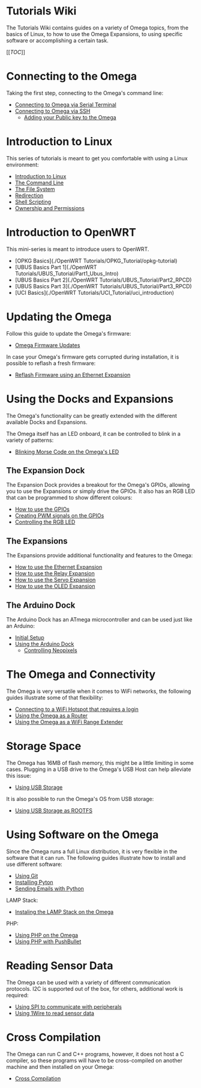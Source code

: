 # Tutorials Wiki

The Tutorials Wiki contains guides on a variety of Omega topics, from the basics of Linux, to how to use the Omega Expansions, to using specific software or accomplishing a certain task.

[[_TOC_]]



[//]: # (Connecting to the Omega)

# Connecting to the Omega

Taking the first step, connecting to the Omega's command line:
* [Connecting to Omega via Serial Terminal](./Connecting-to-Omega-via-Serial-Terminal)
* [Connecting to Omega via SSH](./Connecting-to-Omega-via-SSH)
  * [Adding your Public key to the Omega](./Adding-Public-Key-to-Omega)



[//]: # (Introduction to Linux)

# Introduction to Linux

This series of tutorials is meant to get you comfortable with using a Linux environment:

* [Introduction to Linux](./LinuxBasics/Linux_Intro_Part1)
* [The Command Line](./LinuxBasics/CLI_Part2)
* [The File System](./LinuxBasics/FileSystem_Part3)
* [Redirection](./LinuxBasics/Redirection_Part4)
* [Shell Scripting](./LinuxBasics/ShellScript_Part5)
* [Ownership and Permissions](./LinuxBasics/Permissions_Part6)

[//]: # (Introduction to OpenWRT)

# Introduction to OpenWRT

This mini-series is meant to introduce users to OpenWRT. 

* [OPKG Basics](./OpenWRT Tutorials/OPKG_Tutorial/opkg-tutorial)
* [UBUS Basics Part 1](./OpenWRT Tutorials/UBUS_Tutorial/Part1_Ubus_Intro)
* [UBUS Basics Part 2](./OpenWRT Tutorials/UBUS_Tutorial/Part2_RPCD)
* [UBUS Basics Part 3](./OpenWRT Tutorials/UBUS_Tutorial/Part3_RPCD)
* [UCI Basics](./OpenWRT Tutorials/UCI_Tutorial/uci_introduction)

[//]: # (Updating the Omega)

# Updating the Omega

Follow this guide to update the Omega's firmware:
* [Omega Firmware Updates](./Updating-the-Omega)

In case your Omega's firmware gets corrupted during installation, it is possible to reflash a fresh firmware:
* [Reflash Firmware using an Ethernet Expansion](./Reflash-The-Firmware-With-Ethernet-Expansion)




[//]: # (Using the Expansions and Docks)

# Using the Docks and Expansions

The Omega's functionality can be greatly extended with the different available Docks and Expansions.

The Omega itself has an LED onboard, it can be controlled to blink in a variety of patterns:
* [Blinking Morse Code on the Omega's LED](./Blinking-Morse-Code-on-LED)

## The Expansion Dock

The Expansion Dock provides a breakout for the Omega's GPIOs, allowing you to use the Expansions or simply drive the GPIOs. It also has an RGB LED that can be programmed to show different colours:

* [How to use the GPIOs](./Using-the-GPIOs)
* [Creating PWM signals on the GPIOs](./Using-PWM-on-Exp-Dock)
* [Controlling the RGB LED](./Controlling-RGB-LED)



## The Expansions

The Expansions provide additional functionality and features to the Omega:

* [How to use the Ethernet Expansion](./Expansions/Using-the-Ethernet-Expansion)
* [How to use the Relay Expansion](./Expansions/Using-the-Relay-Expansion)
* [How to use the Servo Expansion](./Expansions/Using-the-Servo-Expansion)
* [How to use the OLED Expansion](./Expansions/Using-the-OLED-Expansion)



## The Arduino Dock

The Arduino Dock has an ATmega microcontroller and can be used just like an Arduino:

* [Initial Setup](./Arduino-Dock/Initial-Setup)
* [Using the Arduino Dock](./Arduino-Dock/Using-the-Arduino-Dock)
  * [Controlling Neopixels](./Arduino-Dock/Controlling-Neopixels)



[//]: # (The Omega and Connectivity)

# The Omega and Connectivity

The Omega is very versatile when it comes to WiFi networks, the following guides illustrate some of that flexibility:

* [Connecting to a WiFi Hotspot that requires a login](./Connecting-Omega-to-Wifi-Hotspot-that-Requres-Login)
* [Using the Omega as a Router](./Using-Omega-As-A-Router)
* [Using the Omega as a WiFi Range Extender](./Using-Omega-As-Wifi-Range-Extender)



[//]: # (Storage Space)

# Storage Space

The Omega has 16MB of flash memory, this might be a little limiting in some cases. Plugging in a USB drive to the Omega's USB Host can help alleviate this issue:
* [Using USB Storage](./Using-USB-Storage)


It is also possible to run the Omega's OS from USB storage:
* [Using USB Storage as ROOTFS](./Using-USB-Storage-as-Rootfs)



[//]: # (Using Software)

# Using Software on the Omega

Since the Omega runs a full Linux distribution, it is very flexible in the software that it can run. The following guides illustrate how to install and use different software:

* [Using Git](./Using-Git)
* [Installing Pyton](./Installing-Python)
* [Sending Emails with Python](./Sending-Emails-With-Python)

LAMP Stack:
* [Instaling the LAMP Stack on the Omega](./How-To-Install-LAMP-Stack-on-the-Omega)

PHP:
* [Using PHP on the Omega](./PHP-GPIO-Example)
* [Using PHP with PushBullet](./PHP-PushBullet-Example)



[//]: # (Reading Sensor Data)

# Reading Sensor Data

The Omega can be used with a variety of different communication protocols. I2C is supported out of the box, for others, additional work is required:

* [Using SPI to communicate with peripherals](./Using-SPI)
* [Using 1Wire to read sensor data](./Reading-1Wire-Sensor-Data)



[//]: # (Cross Compilation)

# Cross Compilation

The Omega can run C and C++ programs, however, it does not host a C compiler, so these programs will have to be cross-compiled on another machine and then installed on your Omega:
* [Cross Compilation](./Cross-Compile)












